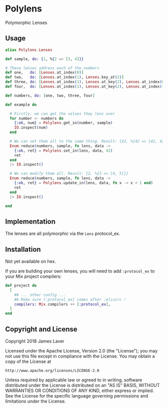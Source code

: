 # Polylens

Polymorphic Lenses

## Usage

```elixir
alias Polylens.Lenses

def sample, do: {1, %{2 => [3, 4]}}

# These lenses address each of the numbers
def one,   do: [Lenses.at_index(0)]
def two,   do: [Lenses.at_index(1), Lenses.key_at(2)]
def three, do: [Lenses.at_index(1), Lenses.at_key(2), Lenses.at_index(0)]
def four,  do: [Lenses.at_index(1), Lenses.at_key(2), Lenses.at_index(1)]

def numbers, do: [one, two, three, four]

def example do

  # Firstly, we can get the values they lens over
  for number <- numbers do
    {:ok, num} = Polylens.get_in(number, sample)
    IO.inspect(num)
  end

  # We can set them all to the same thing. Result: {42, %{42 => [42, 42]}}
  Enum.reduce(numbers, sample, fn lens, data ->
    {:ok, ret} = Polylens.set_in(lens, data, 42)
    ret
  end
  |> IO.inspect()

  # We can modify them all. Result: {2, %{3 => [4, 5]}}
  Enum.reduce(numbers, sample, fn lens, data ->
    {:ok, ret} = Polylens.update_in(lens, data, fn x -> x + 1 end)
    ret
  end
  |> IO.inspect()

end
```

## Implementation

The lenses are all polymorphic via the `Lens` protocol_ex.

## Installation

Not yet available on hex.

If you are building your own lenses, you will need to add
`:protocol_ex` to your Mix project compilers:

```elixir
def project do
  [
    ## ... other config ...
    ## Make sure [:protocol_ex] comes after :elixirc !
    compilers: Mix.compilers ++ [:protocol_ex],
  ]
end
```

<!-- If [available in Hex](https://hex.pm/docs/publish), the package can be installed -->
<!-- by adding `polylens` to your list of dependencies in `mix.exs`: -->

<!-- ```elixir -->
<!-- def deps do -->
<!--   [ -->
<!--     {:polylens, "~> 0.1.0"} -->
<!--   ] -->
<!-- end -->
<!-- ``` -->

<!-- Documentation can be generated with [ExDoc](https://github.com/elixir-lang/ex_doc) -->
<!-- and published on [HexDocs](https://hexdocs.pm). Once published, the docs can -->
<!-- be found at [https://hexdocs.pm/polylens](https://hexdocs.pm/polylens). -->

## Copyright and License

Copyright 2018 James Laver

Licensed under the Apache License, Version 2.0 (the "License");
you may not use this file except in compliance with the License.
You may obtain a copy of the License at

    http://www.apache.org/licenses/LICENSE-2.0

Unless required by applicable law or agreed to in writing, software
distributed under the License is distributed on an "AS IS" BASIS,
WITHOUT WARRANTIES OR CONDITIONS OF ANY KIND, either express or implied.
See the License for the specific language governing permissions and
limitations under the License.
  
